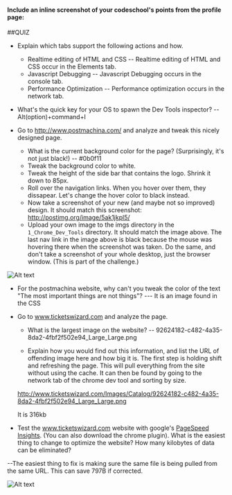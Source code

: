 #### Include an inline screenshot of your codeschool's points from the profile page:

<!-- Modify the Markdown to include your answers. Don't delete the questions! -->

##QUIZ
* Explain which tabs support the following actions and how.
  * Realtime editing of HTML and CSS -- 
Realtime editing of HTML and CSS occur in the Elements tab.
  * Javascript Debugging -- 
  Javascript Debugging occurs in the console tab.
  * Performance Optimization --
  Performance optimization occurs in the network tab.


* What's the quick key for your OS to spawn the Dev Tools inspector? 
-- Alt(option)+command+I


* Go to http://www.postmachina.com/ and analyze and tweak this nicely designed page.
  * What is the current background color for the page?  (Surprisingly, it's not just black!) 
  -- #0b0f11
  * Tweak the background color to white.
  * Tweak the height of the side bar that contains the logo.
    Shrink it down to 85px.
  * Roll over the navigation links.  When you hover over them, they dissapear.  Let's change the hover color to black instead.
  * Now take a screenshot of your new (and maybe not so improved) design.  It should match this screenshot: http://postimg.org/image/5ak1jkpl5/
  * Upload your own image to the imgs directory in the `1_Chrome_Dev_Tools` directory.  It should match the image above. The last nav link in the image above is black because the mouse was hovering there when the screenshot was taken. Do the same, and don't take a screenshot of your whole desktop, just the browser window. (This is part of the challenge.)

![Alt text](https://github.com/PLopezD/plopezd.github.io/edit/master/week-2/1-Chrome-Dev-Tools/imgs/postmachina.png "postmachina edits")

* For the postmachina website, why can't you tweak the color of the text "The most important things are not things"?  --- It is an image found in the CSS

* Go to www.ticketswizard.com and analyze the page.  
  * What is the largest image on the website? 
  -- 92624182-c482-4a35-8da2-4fbf2f502e94_Large_Large.png


  * Explain how you would find out this information, and list the URL of offending image here and how big it is. 
  The first step is holding shift and refreshing the page. This will pull everything from the site without using the cache. It can then be found by going to the network tab of the chrome dev tool and sorting by size. 

  http://www.ticketswizard.com/Images/Catalog/92624182-c482-4a35-8da2-4fbf2f502e94_Large_Large.png

  It is 316kb



* Test the www.ticketswizard.com website with google's [PageSpeed Insights](http://www.ticketswizard.com/).  (You can also download the chrome plugin).  What is the easiest thing to change to optimize the website?  How many kilobytes of data can be eliminated?

--The easiest thing to fix is making sure the same file is being pulled from the same URL. This can save 797B if corrected.

![Alt text](../imgs/codeschool.png "Codeschool score")



